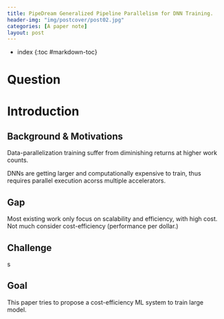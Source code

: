 ```yaml
---
title: PipeDream Generalized Pipeline Parallelism for DNN Training.
header-img: "img/postcover/post02.jpg"
categories: [A paper note]
layout: post
---
```


- index
{:toc #markdown-toc}


# Question

# Introduction

## Background & Motivations

Data-parallelization training suffer from diminishing returns at higher work counts. 

DNNs are getting larger and computationally expensive to train, thus requires parallel execution acorss multiple accelerators. 

## Gap

Most existing work only focus on scalability and efficiency, with high cost. Not much consider cost-efficiency (performance per dollar.)

## Challenge

s

## Goal

This paper tries to propose a cost-efficiency ML system to train large model. 





